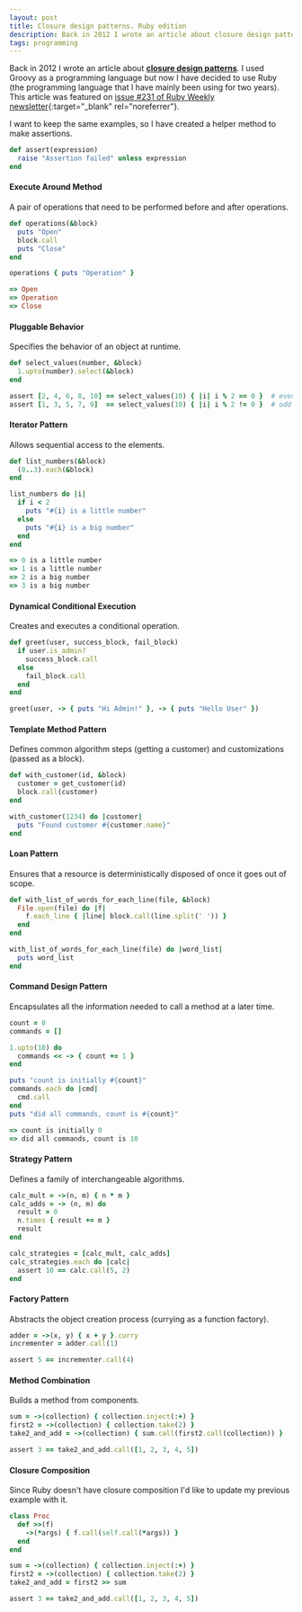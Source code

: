 ```yaml
---
layout: post
title: Closure design patterns. Ruby edition
description: Back in 2012 I wrote an article about closure design patterns using Groovy. I have decided to use Ruby this time.
tags: programming
---
```


Back in 2012 I wrote an article about **[closure design patterns][1]**. I used
Groovy as a programming language but now I have decided to use Ruby (the
programming language that I have mainly been using for two years). This article
was featured on [issue #231 of Ruby Weekly newsletter][2]{:target="_blank" rel="noreferrer"}.

I want to keep the same examples, so I have created a helper method to make
assertions.

```ruby
def assert(expression)
  raise "Assertion failed" unless expression
end
```


#### Execute Around Method

A pair of operations that need to be performed before and after operations.

```ruby
def operations(&block)
  puts "Open"
  block.call
  puts "Close"
end

operations { puts "Operation" }

=> Open
=> Operation
=> Close
```


#### Pluggable Behavior

Specifies the behavior of an object at runtime.

```ruby
def select_values(number, &block)
  1.upto(number).select(&block)
end

assert [2, 4, 6, 8, 10] == select_values(10) { |i| i % 2 == 0 }  # even
assert [1, 3, 5, 7, 9]  == select_values(10) { |i| i % 2 != 0 }  # odd
```


#### Iterator Pattern

Allows sequential access to the elements.

```ruby
def list_numbers(&block)
  (0..3).each(&block)
end

list_numbers do |i|
  if i < 2
    puts "#{i} is a little number"
  else
    puts "#{i} is a big number"
  end
end

=> 0 is a little number
=> 1 is a little number
=> 2 is a big number
=> 3 is a big number
```


#### Dynamical Conditional Execution

Creates and executes a conditional operation.

```ruby
def greet(user, success_block, fail_block)
  if user.is_admin?
    success_block.call
  else
    fail_block.call
  end
end

greet(user, -> { puts "Hi Admin!" }, -> { puts "Hello User" })
```


#### Template Method Pattern

Defines common algorithm steps (getting a customer) and customizations (passed
as a block).

```ruby
def with_customer(id, &block)
  customer = get_customer(id)
  block.call(customer)
end

with_customer(1234) do |customer|
  puts "Found customer #{customer.name}"
end
```


#### Loan Pattern

Ensures that a resource is deterministically disposed of once it goes out of scope.

```ruby
def with_list_of_words_for_each_line(file, &block)
  File.open(file) do |f|
    f.each_line { |line| block.call(line.split(' ')) }
  end
end

with_list_of_words_for_each_line(file) do |word_list|
  puts word_list
end
```


#### Command Design Pattern

Encapsulates all the information needed to call a method at a later time.

```ruby
count = 0
commands = []

1.upto(10) do
  commands << -> { count += 1 }
end

puts "count is initially #{count}"
commands.each do |cmd|
  cmd.call
end
puts "did all commands, count is #{count}"

=> count is initially 0
=> did all commands, count is 10
```


#### Strategy Pattern

Defines a family of interchangeable algorithms.

```ruby
calc_mult = ->(n, m) { n * m }
calc_adds = -> (n, m) do
  result = 0
  n.times { result += m }
  result
end

calc_strategies = [calc_mult, calc_adds]
calc_strategies.each do |calc|
  assert 10 == calc.call(5, 2)
end
```


#### Factory Pattern

Abstracts the object creation process (currying as a function factory).

```ruby
adder = ->(x, y) { x + y }.curry
incrementer = adder.call(1)

assert 5 == incrementer.call(4)
```


#### Method Combination

Builds a method from components.

```ruby
sum = ->(collection) { collection.inject(:+) }
first2 = ->(collection) { collection.take(2) }
take2_and_add = ->(collection) { sum.call(first2.call(collection)) }

assert 3 == take2_and_add.call([1, 2, 3, 4, 5])
```


#### Closure Composition

Since Ruby doesn't have closure composition I'd like to update my previous
example with it.

```ruby
class Proc
  def >>(f)
    ->(*args) { f.call(self.call(*args)) }
  end
end

sum = ->(collection) { collection.inject(:+) }
first2 = ->(collection) { collection.take(2) }
take2_and_add = first2 >> sum

assert 3 == take2_and_add.call([1, 2, 3, 4, 5])
```


[1]: /closure-design-patterns/
[2]: http://rubyweekly.com/issues/231
